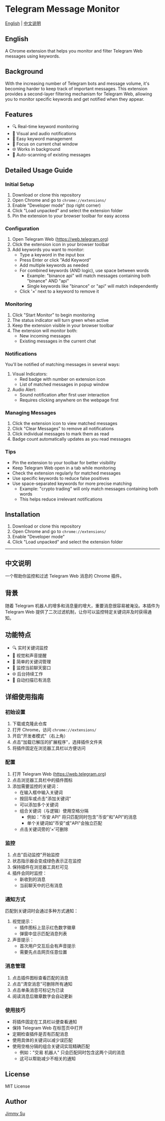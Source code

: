 # Telegram Message Monitor

[English](#english) | [中文说明](#chinese)

<h2 id="english">English</h2>

A Chrome extension that helps you monitor and filter Telegram Web messages using keywords.

## Background

With the increasing number of Telegram bots and message volume, it's becoming harder to keep track of important messages. This extension provides a second-layer filtering mechanism for Telegram Web, allowing you to monitor specific keywords and get notified when they appear.

## Features

- 🔍 Real-time keyword monitoring
- 🔔 Visual and audio notifications
- 📝 Easy keyword management
- 🎯 Focus on current chat window
- 🌐 Works in background
- 🔄 Auto-scanning of existing messages

## Detailed Usage Guide

### Initial Setup
1. Download or clone this repository
2. Open Chrome and go to `chrome://extensions/`
3. Enable "Developer mode" (top right corner)
4. Click "Load unpacked" and select the extension folder
5. Pin the extension to your browser toolbar for easy access

### Configuration
1. Open Telegram Web (https://web.telegram.org)
2. Click the extension icon in your browser toolbar
3. Add keywords you want to monitor:
   - Type a keyword in the input box
   - Press Enter or click "Add Keyword"
   - Add multiple keywords as needed
   - For combined keywords (AND logic), use space between words
     - Example: "binance api" will match messages containing both "binance" AND "api"
     - Single keywords like "binance" or "api" will match independently
   - Click '×' next to a keyword to remove it

### Monitoring
1. Click "Start Monitor" to begin monitoring
2. The status indicator will turn green when active
3. Keep the extension visible in your browser toolbar
4. The extension will monitor both:
   - New incoming messages
   - Existing messages in the current chat

### Notifications
You'll be notified of matching messages in several ways:
1. Visual Indicators:
   - Red badge with number on extension icon
   - List of matched messages in popup window
2. Audio Alert:
   - Sound notification after first user interaction
   - Requires clicking anywhere on the webpage first

### Managing Messages
1. Click the extension icon to view matched messages
2. Click "Clear Messages" to remove all notifications
3. Click individual messages to mark them as read
4. Badge count automatically updates as you read messages

### Tips
- Pin the extension to your toolbar for better visibility
- Keep Telegram Web open in a tab while monitoring
- Check the extension regularly for matched messages
- Use specific keywords to reduce false positives
- Use space-separated keywords for more precise matching
  - Example: "crypto trading" will only match messages containing both words
  - This helps reduce irrelevant notifications

## Installation

1. Download or clone this repository
2. Open Chrome and go to `chrome://extensions/`
3. Enable "Developer mode"
4. Click "Load unpacked" and select the extension folder

---

<h2 id="chinese">中文说明</h2>

一个帮助你监控和过滤 Telegram Web 消息的 Chrome 插件。

## 背景

随着 Telegram 机器人的增多和消息量的增大，重要消息很容易被淹没。本插件为 Telegram Web 提供了二次过滤机制，让你可以监控特定关键词并及时获得通知。

## 功能特点

- 🔍 实时关键词监控
- 🔔 视觉和声音提醒
- 📝 简单的关键词管理
- 🎯 监控当前聊天窗口
- 🌐 后台持续工作
- 🔄 自动扫描已有消息

## 详细使用指南

### 初始设置
1. 下载或克隆此仓库
2. 打开 Chrome，访问 `chrome://extensions/`
3. 开启"开发者模式"（右上角）
4. 点击"加载已解压的扩展程序"，选择插件文件夹
5. 将插件固定在浏览器工具栏以方便访问

### 配置
1. 打开 Telegram Web (https://web.telegram.org)
2. 点击浏览器工具栏中的插件图标
3. 添加需要监控的关键词：
   - 在输入框中输入关键词
   - 按回车或点击"添加关键词"
   - 可以添加多个关键词
   - 组合关键词（与逻辑）使用空格分隔
     - 例如："币安 API" 将只匹配同时包含"币安"和"API"的消息
     - 单个关键词如"币安"或"API"会独立匹配
   - 点击关键词旁的'×'可删除

### 监控
1. 点击"启动监控"开始监控
2. 状态指示器会变成绿色表示正在监控
3. 保持插件在浏览器工具栏可见
4. 插件会同时监控：
   - 新收到的消息
   - 当前聊天中的已有消息

### 通知方式
匹配到关键词时会通过多种方式通知：
1. 视觉提示：
   - 插件图标上显示红色数字徽章
   - 弹窗中显示匹配消息列表
2. 声音提示：
   - 首次用户交互后会有声音提示
   - 需要先点击网页任意位置

### 消息管理
1. 点击插件图标查看匹配的消息
2. 点击"清空消息"可删除所有通知
3. 点击单条消息可标记为已读
4. 阅读消息后徽章数字会自动更新

### 使用技巧
- 将插件固定在工具栏以便查看通知
- 保持 Telegram Web 在标签页中打开
- 定期检查插件是否有匹配消息
- 使用具体的关键词以减少误匹配
- 使用空格分隔的组合关键词实现精确匹配
  - 例如："交易 机器人" 只会匹配同时包含这两个词的消息
  - 这可以帮助减少不相关的通知

## License

MIT License

## Author

[Jimmy Su](https://github.com/su466120534)
